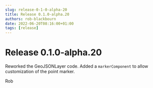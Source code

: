 ```yaml
---
slug: release-0-1-0-alpha-20
title: Release 0.1.0-alpha.20
authors: rob-blackbourn
date: 2022-06-20T08:16:00+01:00
tags: [release]
---
```


# Release 0.1.0-alpha.20

Reworked the GeoJSONLayer code. Added a `markerComponent` to allow customization
of the point marker.

Rob